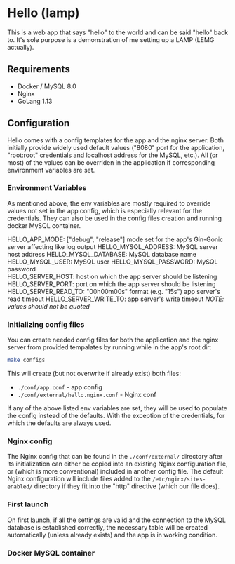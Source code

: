 # Hello (lamp)

This is a web app that says "hello" to the world and can be said "hello" back to. It's sole purpose is a demonstration of me setting up a LAMP (LEMG actually).

## Requirements
- Docker / MySQL 8.0
- Nginx
- GoLang 1.13

## Configuration
Hello comes with a config templates for the app and the nginx server. Both initially provide widely used default values ("8080" port for the application, "root:root" credentials and localhost address for the MySQL, etc.). All (or most) of the values can be overriden in the application if corresponding environment variables are set.

### Environment Variables
As mentioned above, the env variables are mostly required to override values not set in the app config, which is especially relevant for the credentials. They can also be used in the config files creation and running docker MySQL container.

HELLO_APP_MODE: ["debug", "release"] mode set for the app's Gin-Gonic server affecting like log output
HELLO_MYSQL_ADDRESS:   MySQL server host address
HELLO_MYSQL_DATABASE:  MySQL database name
HELLO_MYSQL_USER:      MySQL user
HELLO_MYSQL_PASSWORD:  MySQL password     
HELLO_SERVER_HOST:     host on which the app server should be listening
HELLO_SERVER_PORT:     port on which the app server should be listening        
HELLO_SERVER_READ_TO:  "00h00m00s" format (e.g. "15s") app server's read timeout
HELLO_SERVER_WRITE_TO: app server's write timeout
*NOTE: values should not be quoted*

### Initializing config files
You can create needed config files for both the application and the nginx server from provided tempalates by running while in the app's root dir:
```Bash
make configs
```
This will create (but not overwrite if already exist) both files:
* `./conf/app.conf` - app config
* `./conf/external/hello.nginx.conf` - Nginx conf

If any of the above listed env variables are set, they will be used to populate the config instead of the defaults. With the exception of the credentials, for which the defaults are always used.

### Nginx config
The Nginx config that can be found in the `./conf/external/` directory after its initialization can either be copied into an existing Nginx configuration file, or (which is more conventional) included in another config file. The default Nginx configuration will include files added to the `/etc/nginx/sites-enabled/` directory if they fit into the "http" directive (which our file does).


### First launch
On first launch, if all the settings are valid and the connection to the MySQL database is established correctly, the necessary table will be created automatically (unless already exists) and the app is in working condition.

### Docker MySQL container

